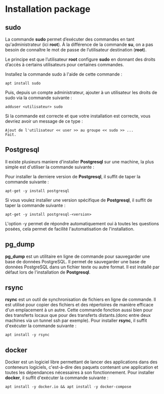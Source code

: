 # Installation package #

## sudo ##

La commande **sudo** permet d’exécuter des commandes en tant qu'administrateur (ici **root**).
À la différence de la commande **su**, on a pas besoin de connaître le mot de passe de l’utilisateur destination (**root**).

Le principe est que l’utilisateur **root** configure **sudo** en donnant des droits d’accès à certains utilisateurs pour certaines commandes.

Installez la commande sudo à l'aide de cette commande : 
~~~
apt install sudo
~~~

Puis, depuis un compte administrateur, ajouter à un utilisateur les droits de sudo via la commande suivante :
~~~
adduser <utilisateur> sudo
~~~

Si la commande est correcte et que votre installation est correcte, vous devriez avoir un message de ce type :

~~~
Ajout de l'utilisateur << user >> au groupe << sudo >> ...
Fait.
~~~

## Postgresql ##

Il existe plusieurs maniere d'installer **Postgresql** sur une machine, la plus simple est d'utiliser la commande suivante :

Pour installer la derniere version de **Postgresql**, il suffit de taper la commande suivante :
~~~
apt-get -y install postgresql
~~~

Si vous voulez installer une version spécifique de **Postgresql**, il suffit de taper la commande suivante :
~~~
apt-get -y install postgresql-<version>
~~~

L'option -y permet de répondre automatiquement oui à toutes les questions posées, cela permet de facilité l'automatisation de l'installation.

## pg_dump ##

**pg_dump** est un utilitaire en ligne de commande pour sauvegarder une base de données PostgreSQL. Il permet de sauvegarder une base de données PostgreSQL dans un fichier texte ou autre format.
Il est installé par défaut lors de l'installation de **Postgresql**.

## rsync ##
**rsync** est un outil de synchronisation de fichiers en ligne de commande. Il est utilisé pour copier des fichiers et des répertoires de manière efficace d'un emplacement à un autre.
Cette commande fonction aussi bien pour des transferts locaux que pour des transferts distants.(donc entre deux machines via un tunnel ssh par exemple).
Pour installer **rsync**, il suffit d'exécuter la commande suivante :
~~~
apt install -y rsync
~~~


## docker ##

Docker est un logiciel libre permettant de lancer des applications dans des conteneurs logiciels, c'est-à-dire des paquets contenant une application et toutes les dépendances nécessaires à son fonctionnement.
Pour installer **docker**, il suffit d'exécuter la commande suivante :
~~~	
apt install -y docker.io && apt install -y docker-compose
~~~